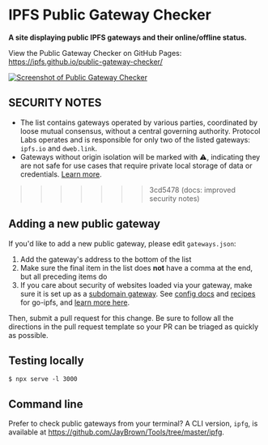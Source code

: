 # IPFS Public Gateway Checker

**A site displaying public IPFS gateways and their online/offline status.**

View the Public Gateway Checker on GitHub Pages: https://ipfs.github.io/public-gateway-checker/

[![Screenshot of Public Gateway Checker](https://gateway.ipfs.io/ipfs/QmZBvMaV3EBtuUB4yGD5gGJwmEyePpk2sWjvPEoLJKcH5D)](https://ipfs.github.io/public-gateway-checker/)


## SECURITY NOTES

- The list contains gateways operated by various parties, coordinated by loose mutual consensus, without a central governing authority. Protocol Labs operates and is responsible for only two of the listed gateways: `ipfs.io` and `dweb.link`.
- Gateways without origin isolation will be marked with ⚠️, indicating they are not safe for use cases that require private local storage of data or credentials. [Learn more](https://github.com/ipfs/public-gateway-checker/issues/150).
>>>>>>> 3cd5478 (docs: improved security notes)


## Adding a new public gateway


If you'd like to add a new public gateway, please edit `gateways.json`:
1. Add the gateway's address to the bottom of the list
2. Make sure the final item in the list does **not** have a comma at the end, but all preceding items do
3. If you care about security of websites loaded via your gateway, make sure it is set up as a [subdomain gateway](https://docs.ipfs.io/how-to/address-ipfs-on-web/#subdomain-gateway). See [config docs](https://github.com/ipfs/go-ipfs/blob/master/docs/config.md#gatewaypublicgateways) and  [recipes](https://github.com/ipfs/go-ipfs/blob/master/docs/config.md#gateway-recipes) for go-ipfs, and [learn more here](https://github.com/ipfs/public-gateway-checker/issues/150).

Then, submit a pull request for this change. Be sure to follow all the directions in the pull request template so your PR can be triaged as quickly as possible.



## Testing locally

```console
$ npx serve -l 3000
```

## Command line

Prefer to check public gateways from your terminal? A CLI version, `ipfg`, is available at https://github.com/JayBrown/Tools/tree/master/ipfg.

